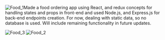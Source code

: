 ![Food_1](https://github.com/Harshit10bisht/react-food-app/assets/54449818/54d535a9-68a2-47c0-9e79-c6e7b01c0982)Made a food ordering app using React, and redux concepts for handling states and props in front-end and used Node.js, and Express.js for back-end endpoints creation. 
For now, dealing with static data, so no database is used.
Will include remaining functionality in future updates.

![Food_3](https://github.com/Harshit10bisht/react-food-app/assets/54449818/f089a7e8-f947-4484-af80-bcb6e0a07a60)
![Food_2](https://github.com/Harshit10bisht/react-food-app/assets/54449818/dfe98d2a-d1ee-4fab-8571-dddb69556cb0)
